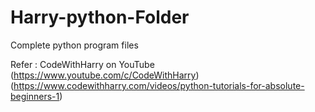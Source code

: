 # Harry-python-Folder
Complete python program files

Refer : CodeWithHarry on YouTube (https://www.youtube.com/c/CodeWithHarry)
(https://www.codewithharry.com/videos/python-tutorials-for-absolute-beginners-1)
